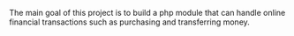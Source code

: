 The main goal of this project is to build a php module that can handle online financial transactions such as purchasing and transferring money.